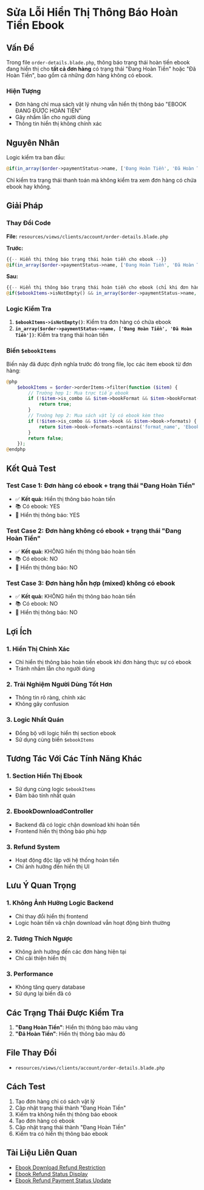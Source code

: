 # Sửa Lỗi Hiển Thị Thông Báo Hoàn Tiền Ebook

## Vấn Đề

Trong file `order-details.blade.php`, thông báo trạng thái hoàn tiền ebook đang hiển thị cho **tất cả đơn hàng** có trạng thái "Đang Hoàn Tiền" hoặc "Đã Hoàn Tiền", bao gồm cả những đơn hàng không có ebook.

### Hiện Tượng
- Đơn hàng chỉ mua sách vật lý nhưng vẫn hiển thị thông báo "EBOOK ĐANG ĐƯỢC HOÀN TIỀN"
- Gây nhầm lẫn cho người dùng
- Thông tin hiển thị không chính xác

## Nguyên Nhân

Logic kiểm tra ban đầu:
```php
@if(in_array($order->paymentStatus->name, ['Đang Hoàn Tiền', 'Đã Hoàn Tiền']))
```

Chỉ kiểm tra trạng thái thanh toán mà không kiểm tra xem đơn hàng có chứa ebook hay không.

## Giải Pháp

### Thay Đổi Code

**File:** `resources/views/clients/account/order-details.blade.php`

**Trước:**
```php
{{-- Hiển thị thông báo trạng thái hoàn tiền cho ebook --}}
@if(in_array($order->paymentStatus->name, ['Đang Hoàn Tiền', 'Đã Hoàn Tiền']))
```

**Sau:**
```php
{{-- Hiển thị thông báo trạng thái hoàn tiền cho ebook (chỉ khi đơn hàng có ebook) --}}
@if($ebookItems->isNotEmpty() && in_array($order->paymentStatus->name, ['Đang Hoàn Tiền', 'Đã Hoàn Tiền']))
```

### Logic Kiểm Tra

1. **`$ebookItems->isNotEmpty()`**: Kiểm tra đơn hàng có chứa ebook
2. **`in_array($order->paymentStatus->name, ['Đang Hoàn Tiền', 'Đã Hoàn Tiền'])`**: Kiểm tra trạng thái hoàn tiền

### Biến `$ebookItems`

Biến này đã được định nghĩa trước đó trong file, lọc các item ebook từ đơn hàng:

```php
@php
    $ebookItems = $order->orderItems->filter(function ($item) {
        // Trường hợp 1: Mua trực tiếp ebook
        if (!$item->is_combo && $item->bookFormat && $item->bookFormat->format_name === 'Ebook') {
            return true;
        }
        // Trường hợp 2: Mua sách vật lý có ebook kèm theo
        if (!$item->is_combo && $item->book && $item->book->formats) {
            return $item->book->formats->contains('format_name', 'Ebook');
        }
        return false;
    });
@endphp
```

## Kết Quả Test

### Test Case 1: Đơn hàng có ebook + trạng thái "Đang Hoàn Tiền"
- ✅ **Kết quả:** Hiển thị thông báo hoàn tiền
- 📚 Có ebook: YES
- 🎯 Hiển thị thông báo: YES

### Test Case 2: Đơn hàng không có ebook + trạng thái "Đang Hoàn Tiền"
- ✅ **Kết quả:** KHÔNG hiển thị thông báo hoàn tiền
- 📚 Có ebook: NO
- 🎯 Hiển thị thông báo: NO

### Test Case 3: Đơn hàng hỗn hợp (mixed) không có ebook
- ✅ **Kết quả:** KHÔNG hiển thị thông báo hoàn tiền
- 📚 Có ebook: NO
- 🎯 Hiển thị thông báo: NO

## Lợi Ích

### 1. Hiển Thị Chính Xác
- Chỉ hiển thị thông báo hoàn tiền ebook khi đơn hàng thực sự có ebook
- Tránh nhầm lẫn cho người dùng

### 2. Trải Nghiệm Người Dùng Tốt Hơn
- Thông tin rõ ràng, chính xác
- Không gây confusion

### 3. Logic Nhất Quán
- Đồng bộ với logic hiển thị section ebook
- Sử dụng cùng biến `$ebookItems`

## Tương Tác Với Các Tính Năng Khác

### 1. Section Hiển Thị Ebook
- Sử dụng cùng logic `$ebookItems`
- Đảm bảo tính nhất quán

### 2. EbookDownloadController
- Backend đã có logic chặn download khi hoàn tiền
- Frontend hiển thị thông báo phù hợp

### 3. Refund System
- Hoạt động độc lập với hệ thống hoàn tiền
- Chỉ ảnh hưởng đến hiển thị UI

## Lưu Ý Quan Trọng

### 1. Không Ảnh Hưởng Logic Backend
- Chỉ thay đổi hiển thị frontend
- Logic hoàn tiền và chặn download vẫn hoạt động bình thường

### 2. Tương Thích Ngược
- Không ảnh hưởng đến các đơn hàng hiện tại
- Chỉ cải thiện hiển thị

### 3. Performance
- Không tăng query database
- Sử dụng lại biến đã có

## Các Trạng Thái Được Kiểm Tra

1. **"Đang Hoàn Tiền"**: Hiển thị thông báo màu vàng
2. **"Đã Hoàn Tiền"**: Hiển thị thông báo màu đỏ

## File Thay Đổi

- `resources/views/clients/account/order-details.blade.php`

## Cách Test

1. Tạo đơn hàng chỉ có sách vật lý
2. Cập nhật trạng thái thành "Đang Hoàn Tiền"
3. Kiểm tra không hiển thị thông báo ebook
4. Tạo đơn hàng có ebook
5. Cập nhật trạng thái thành "Đang Hoàn Tiền"
6. Kiểm tra có hiển thị thông báo ebook

## Tài Liệu Liên Quan

- [Ebook Download Refund Restriction](./ebook-download-refund-restriction.md)
- [Ebook Refund Status Display](./ebook-refund-status-display.md)
- [Ebook Refund Payment Status Update](./ebook-refund-payment-status-update.md)
